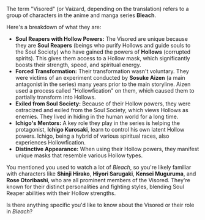 The term "Visored" (or Vaizard, depending on the translation) refers to a group of characters in the anime and manga series **Bleach**. 

Here's a breakdown of what they are:

* **Soul Reapers with Hollow Powers:** The Visored are unique because they are **Soul Reapers** (beings who purify Hollows and guide souls to the Soul Society) who have gained the powers of **Hollows** (corrupted spirits). This gives them access to a Hollow mask, which significantly boosts their strength, speed, and spiritual energy.
* **Forced Transformation:** Their transformation wasn't voluntary. They were victims of an experiment conducted by **Sosuke Aizen** (a main antagonist in the series) many years prior to the main storyline. Aizen used a process called "Hollowfication" on them, which caused them to partially transform into Hollows.
* **Exiled from Soul Society:** Because of their Hollow powers, they were ostracized and exiled from the Soul Society, which views Hollows as enemies. They lived in hiding in the human world for a long time.
* **Ichigo's Mentors:** A key role they play in the series is helping the protagonist, **Ichigo Kurosaki**, learn to control his own latent Hollow powers. Ichigo, being a hybrid of various spiritual races, also experiences Hollowfication.
* **Distinctive Appearance:** When using their Hollow powers, they manifest unique masks that resemble various Hollow types.

You mentioned you used to watch a lot of *Bleach*, so you're likely familiar with characters like **Shinji Hirako**, **Hiyori Sarugaki**, **Kensei Muguruma**, and **Rose Otoribashi**, who are all prominent members of the Visored. They're known for their distinct personalities and fighting styles, blending Soul Reaper abilities with their Hollow strengths.

Is there anything specific you'd like to know about the Visored or their role in *Bleach*?